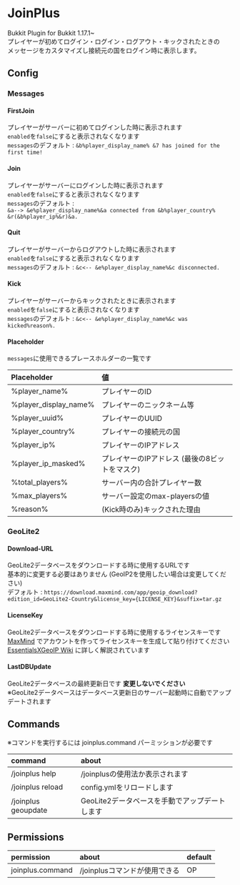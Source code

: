 # JoinPlus

Bukkit Plugin for Bukkit 1.17.1~  
プレイヤーが初めてログイン・ログイン・ログアウト・キックされたときの  
メッセージをカスタマイズし接続元の国をログイン時に表示します。

## Config
### Messages
#### FirstJoin
プレイヤーがサーバーに初めてログインした時に表示されます  
`enabled`を`false`にすると表示されなくなります  
`messages`のデフォルト : `&b%player_display_name% &7 has joined for the first time!`  

#### Join
プレイヤーがサーバーにログインした時に表示されます  
`enabled`を`false`にすると表示されなくなります  
`messages`のデフォルト :   
`&a--> &e%player_display_name%&a connected from &b%player_country% &r(&b%player_ip%&r)&a.`  

#### Quit
プレイヤーがサーバーからログアウトした時に表示されます  
`enabled`を`false`にすると表示されなくなります  
`messages`のデフォルト : `&c<-- &e%player_display_name%&c disconnected.`

#### Kick
プレイヤーがサーバーからキックされたときに表示されます  
`enabled`を`false`にすると表示されなくなります  
`messages`のデフォルト : `&c<-- &e%player_display_name%&c was kicked%reason%.`

#### Placeholder
`messages`に使用できるプレースホルダーの一覧です

| Placeholder           | 値                          |
|:----------------------|:---------------------------|
| %player_name%         | プレイヤーのID                   |
| %player_display_name% | プレイヤーのニックネーム等              |
| %player_uuid%         | プレイヤーのUUID                 |
| %player_country%      | プレイヤーの接続元の国                |
| %player_ip%           | プレイヤーのIPアドレス               |
| %player_ip_masked%    | プレイヤーのIPアドレス (最後の8ビットをマスク) |
| %total_players%       | サーバー内の合計プレイヤー数             |
| %max_players%         | サーバー設定のmax-playersの値       |
| %reason%              | (Kick時のみ)キックされた理由          |

### GeoLite2
#### Download-URL
GeoLite2データベースをダウンロードする時に使用するURLです  
基本的に変更する必要はありません (GeoIP2を使用したい場合は変更してください)  
デフォルト : `https://download.maxmind.com/app/geoip_download?edition_id=GeoLite2-Country&license_key={LICENSE_KEY}&suffix=tar.gz`

#### LicenseKey
GeoLite2データベースをダウンロードする時に使用するライセンスキーです  
[MaxMind](https://dev.maxmind.com/geoip/geolite2-free-geolocation-data?lang=en#accessing-geolite2-free-geolocation-data)
でアカウントを作ってライセンスキーを生成して貼り付けてください  
[EssentialsXGeoIP Wiki](https://essentialsx.net/wiki/GeoIP.html)
に詳しく解説されています

#### LastDBUpdate
GeoLite2データベースの最終更新日です **変更しないでください**  
※GeoLite2データベースはデータベース更新日のサーバー起動時に自動でアップデートされます

## Commands

※コマンドを実行するには joinplus.command パーミッションが必要です

| command             | about                       |
|:--------------------|:----------------------------|
| /joinplus help      | /joinplusの使用法か表示されます        |
| /joinplus reload    | config.ymlをリロードします          |
| /joinplus geoupdate | GeoLite2データベースを手動でアップデートします |

## Permissions

| permission       | about               | default |
|:-----------------|:--------------------|:--------|
| joinplus.command | /joinplusコマンドが使用できる | OP      |
